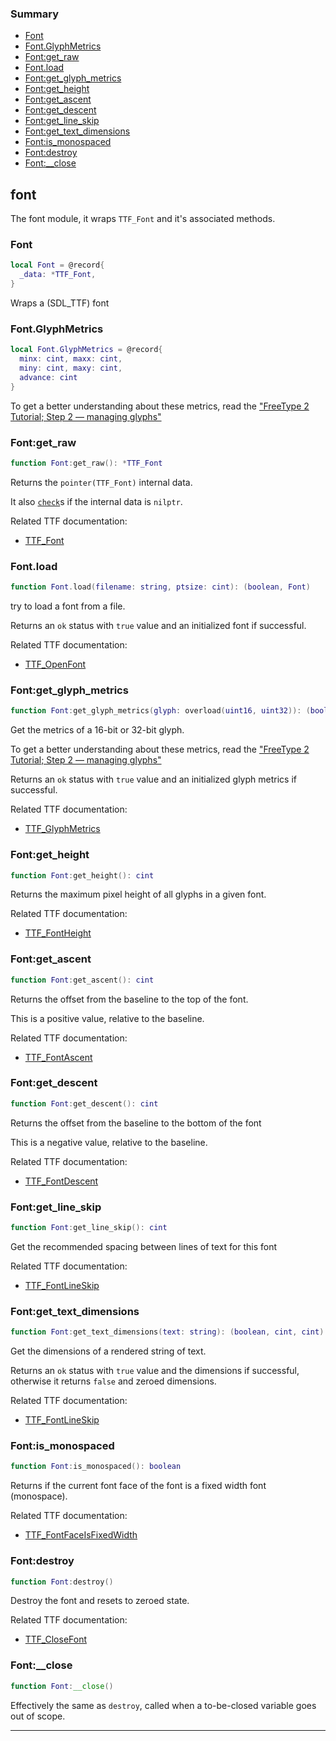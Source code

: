 ### Summary
* [Font](#font)
* [Font.GlyphMetrics](#fontglyphmetrics)
* [Font:get_raw](#fontget_raw)
* [Font.load](#fontload)
* [Font:get_glyph_metrics](#fontget_glyph_metrics)
* [Font:get_height](#fontget_height)
* [Font:get_ascent](#fontget_ascent)
* [Font:get_descent](#fontget_descent)
* [Font:get_line_skip](#fontget_line_skip)
* [Font:get_text_dimensions](#fontget_text_dimensions)
* [Font:is_monospaced](#fontis_monospaced)
* [Font:destroy](#fontdestroy)
* [Font:__close](#font__close)

## font

The font module, it wraps `TTF_Font` and it's associated methods.

### Font

```lua
local Font = @record{
  _data: *TTF_Font,
}
```

Wraps a (SDL_TTF) font

### Font.GlyphMetrics

```lua
local Font.GlyphMetrics = @record{
  minx: cint, maxx: cint,
  miny: cint, maxy: cint,
  advance: cint
}
```

To get a better understanding about these metrics, read the ["FreeType 2 Tutorial; Step 2 — managing glyphs"](http://freetype.sourceforge.net/freetype2/docs/tutorial/step2.html)

### Font:get_raw

```lua
function Font:get_raw(): *TTF_Font
```

Returns the `pointer(TTF_Font)` internal data.

It also [`check`](https://nelua.io/libraries/#check)s if the internal data is `nilptr`.

Related TTF documentation:
* [TTF_Font](https://github.com/libsdl-org/SDL_ttf/blob/9a2cb0e452a52045419c3554e4c6696a3cd0a714/SDL_ttf.h#L107-L108)

### Font.load

```lua
function Font.load(filename: string, ptsize: cint): (boolean, Font)
```

try to load a font from a file.

Returns an `ok` status with `true` value and an initialized font if successful.

Related TTF documentation:
* [TTF_OpenFont](https://github.com/libsdl-org/SDL_ttf/blob/9a2cb0e452a52045419c3554e4c6696a3cd0a714/SDL_ttf.h#L113-L117)

### Font:get_glyph_metrics

```lua
function Font:get_glyph_metrics(glyph: overload(uint16, uint32)): (boolean, Font.GlyphMetrics)
```

Get the metrics of a 16-bit or 32-bit glyph.

To get a better understanding about these metrics, read the ["FreeType 2 Tutorial; Step 2 — managing glyphs"](http://freetype.sourceforge.net/freetype2/docs/tutorial/step2.html)

Returns an `ok` status with `true` value and an initialized glyph metrics if successful.

Related TTF documentation:
* [TTF_GlyphMetrics](https://github.com/libsdl-org/SDL_ttf/blob/9a8650d82824bd8d971dd77d74b67315c4150b07/SDL_ttf.h#L187-L196)

### Font:get_height

```lua
function Font:get_height(): cint
```

Returns the maximum pixel height of all glyphs in a given font.

Related TTF documentation:
* [TTF_FontHeight](https://github.com/libsdl-org/SDL_ttf/blob/9a8650d82824bd8d971dd77d74b67315c4150b07/SDL_ttf.h#L155-L156)

### Font:get_ascent

```lua
function Font:get_ascent(): cint
```

Returns the offset from the baseline to the top of the font.

This is a positive value, relative to the baseline.

Related TTF documentation:
* [TTF_FontAscent](https://github.com/libsdl-org/SDL_ttf/blob/9a8650d82824bd8d971dd77d74b67315c4150b07/SDL_ttf.h#L158-L161)

### Font:get_descent

```lua
function Font:get_descent(): cint
```

Returns the offset from the baseline to the bottom of the font

This is a negative value, relative to the baseline.

Related TTF documentation:
* [TTF_FontDescent](https://github.com/libsdl-org/SDL_ttf/blob/9a8650d82824bd8d971dd77d74b67315c4150b07/SDL_ttf.h#L163-L166)

### Font:get_line_skip

```lua
function Font:get_line_skip(): cint
```

Get the recommended spacing between lines of text for this font

Related TTF documentation:
* [TTF_FontLineSkip](https://github.com/libsdl-org/SDL_ttf/blob/9a8650d82824bd8d971dd77d74b67315c4150b07/SDL_ttf.h#L168-L169)

### Font:get_text_dimensions

```lua
function Font:get_text_dimensions(text: string): (boolean, cint, cint)
```

Get the dimensions of a rendered string of text.

Returns an `ok` status with `true` value and the dimensions if successful, otherwise it returns `false` and zeroed dimensions.

Related TTF documentation:
* [TTF_FontLineSkip](https://github.com/libsdl-org/SDL_ttf/blob/9a8650d82824bd8d971dd77d74b67315c4150b07/SDL_ttf.h#L168-L169)

### Font:is_monospaced

```lua
function Font:is_monospaced(): boolean
```

Returns if the current font face of the font is a fixed width font (monospace).

Related TTF documentation:
* [TTF_FontFaceIsFixedWidth](https://github.com/libsdl-org/SDL_ttf/blob/9a8650d82824bd8d971dd77d74b67315c4150b07/SDL_ttf.h#L179)

### Font:destroy

```lua
function Font:destroy()
```

Destroy the font and resets to zeroed state.

Related TTF documentation:
* [TTF_CloseFont](https://github.com/libsdl-org/SDL_ttf/blob/9a2cb0e452a52045419c3554e4c6696a3cd0a714/SDL_ttf.h#L354-L355)

### Font:__close

```lua
function Font:__close()
```

Effectively the same as `destroy`, called when a to-be-closed variable goes out of scope.

---
